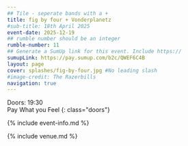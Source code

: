 ```yaml
---
## Tile - seperate bands with a +
title: fig by four + Vonderplanetz
#sub-title: 18th April 2025
event-date: 2025-12-19
## rumble number should be an integer
rumble-number: 11
## Generate a SumUp link for this event. Include https://
sumupLink: https://pay.sumup.com/b2c/QWEF6C4B
layout: page
cover: splashes/fig-by-four.jpg #No leading slash
#image-credit: The Razerbills
navigation: true
---
```


Doors: 19:30 <br>Pay What you Feel
{: class="doors"}

{% include event-info.md %}

{% include venue.md %}